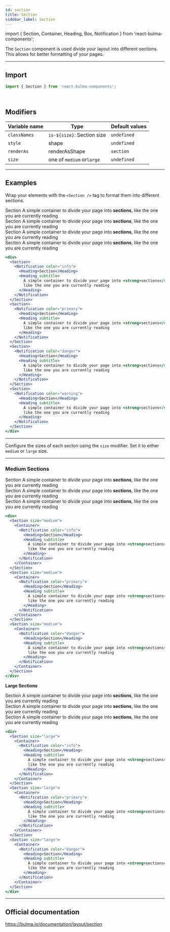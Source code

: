 ```yaml
---
id: section
title: Section
sidebar_label: Section
---
```


import { Section, Container, Heading, Box, Notification } from 'react-bulma-components';

The `Section` component is used divide your layout into different sections. This allows for better formatting of your pages.

---

## **Import**

```js
import { Section } from 'react-bulma-components';
```

<br />

## **Modifiers**

| Variable name | Type                       | Default values |
| ------------- | -------------------------- | -------------- |
| `classNames`  | `is-${size}`: Section size | `undefined`    |
| `style`       | shape                      | `undefined`    |
| `renderAs`    | renderAsShape              | `section`      |
| `size`        | one of `medium` or`large`  | `undefined`    |

---

## **Examples**

Wrap your elements with the `<Section />` tag to format them into different sections.

<div>
  <Section>
    <Notification color="info">
      <Heading>Section</Heading>
      <Heading subtitle>
        A simple container to divide your page into <strong>sections</strong>, like the one you are currently reading
      </Heading>
    </Notification>
  </Section>
  <Section>
    <Notification color="primary">
      <Heading>Section</Heading>
      <Heading subtitle>
        A simple container to divide your page into <strong>sections</strong>, like the one you are currently reading
      </Heading>
    </Notification>
  </Section>
  <Section>
    <Notification color="danger">
      <Heading>Section</Heading>
      <Heading subtitle>
        A simple container to divide your page into <strong>sections</strong>, like the one you are currently reading
      </Heading>
    </Notification>
  </Section>
  <Section>
    <Notification color="warning">
      <Heading>Section</Heading>
      <Heading subtitle>
        A simple container to divide your page into <strong>sections</strong>, like the one you are currently reading
      </Heading>
    </Notification>
  </Section>
</div>

```jsx
<div>
  <Section>
    <Notification color="info">
      <Heading>Section</Heading>
      <Heading subtitle>
        A simple container to divide your page into <strong>sections</strong>,
        like the one you are currently reading
      </Heading>
    </Notification>
  </Section>
  <Section>
    <Notification color="primary">
      <Heading>Section</Heading>
      <Heading subtitle>
        A simple container to divide your page into <strong>sections</strong>,
        like the one you are currently reading
      </Heading>
    </Notification>
  </Section>
  <Section>
    <Notification color="danger">
      <Heading>Section</Heading>
      <Heading subtitle>
        A simple container to divide your page into <strong>sections</strong>,
        like the one you are currently reading
      </Heading>
    </Notification>
  </Section>
  <Section>
    <Notification color="warning">
      <Heading>Section</Heading>
      <Heading subtitle>
        A simple container to divide your page into <strong>sections</strong>,
        like the one you are currently reading
      </Heading>
    </Notification>
  </Section>
</div>
```

---

Configure the sizes of each secton using the `size` modifier. Set it to either `medium` or `large` size.

---

### **Medium Sections**

<div>
  <Section size="medium">
    <Container>
      <Notification color="info">
        <Heading>Section</Heading>
        <Heading subtitle>
          A simple container to divide your page into <strong>sections</strong>, like the one you are currently reading
        </Heading>
      </Notification>
    </Container>
  </Section>
  <Section size="medium">
    <Container>
      <Notification color="primary">
        <Heading>Section</Heading>
        <Heading subtitle>
          A simple container to divide your page into <strong>sections</strong>, like the one you are currently reading
        </Heading>
      </Notification>
    </Container>
  </Section>
  <Section size="medium">
    <Container>
      <Notification color="danger">
        <Heading>Section</Heading>
        <Heading subtitle>
          A simple container to divide your page into <strong>sections</strong>, like the one you are currently reading
        </Heading>
      </Notification>
    </Container>
  </Section>
</div>

```jsx
<div>
  <Section size="medium">
    <Container>
      <Notification color="info">
        <Heading>Section</Heading>
        <Heading subtitle>
          A simple container to divide your page into <strong>sections</strong>,
          like the one you are currently reading
        </Heading>
      </Notification>
    </Container>
  </Section>
  <Section size="medium">
    <Container>
      <Notification color="primary">
        <Heading>Section</Heading>
        <Heading subtitle>
          A simple container to divide your page into <strong>sections</strong>,
          like the one you are currently reading
        </Heading>
      </Notification>
    </Container>
  </Section>
  <Section size="medium">
    <Container>
      <Notification color="danger">
        <Heading>Section</Heading>
        <Heading subtitle>
          A simple container to divide your page into <strong>sections</strong>,
          like the one you are currently reading
        </Heading>
      </Notification>
    </Container>
  </Section>
</div>
```

**Large Sections**

<div>
  <Section size="large">
    <Container>
      <Notification color="info">
        <Heading>Section</Heading>
        <Heading subtitle>
          A simple container to divide your page into <strong>sections</strong>, like the one you are currently reading
        </Heading>
      </Notification>
    </Container>
  </Section>
  <Section size="large">
    <Container>
      <Notification color="primary">
        <Heading>Section</Heading>
        <Heading subtitle>
          A simple container to divide your page into <strong>sections</strong>, like the one you are currently reading
        </Heading>
      </Notification>
    </Container>
  </Section>
  <Section size="large">
    <Container>
      <Notification color="danger">
        <Heading>Section</Heading>
        <Heading subtitle>
          A simple container to divide your page into <strong>sections</strong>, like the one you are currently reading
        </Heading>
      </Notification>
    </Container>
  </Section>
</div>

```jsx
<div>
  <Section size="large">
    <Container>
      <Notification color="info">
        <Heading>Section</Heading>
        <Heading subtitle>
          A simple container to divide your page into <strong>sections</strong>,
          like the one you are currently reading
        </Heading>
      </Notification>
    </Container>
  </Section>
  <Section size="large">
    <Container>
      <Notification color="primary">
        <Heading>Section</Heading>
        <Heading subtitle>
          A simple container to divide your page into <strong>sections</strong>,
          like the one you are currently reading
        </Heading>
      </Notification>
    </Container>
  </Section>
  <Section size="large">
    <Container>
      <Notification color="danger">
        <Heading>Section</Heading>
        <Heading subtitle>
          A simple container to divide your page into <strong>sections</strong>,
          like the one you are currently reading
        </Heading>
      </Notification>
    </Container>
  </Section>
</div>
```

---

## Official documentation

https://bulma.io/documentation/layout/section
